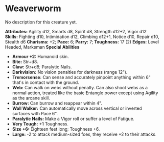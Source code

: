 # Weaverworm

No description for this creature yet.

**Attributes:** Agility d12, Smarts d8, Spirit d8, Strength d12+2, Vigor
d12
**Skills:** Fighting d10, Intimidation d12, Climbing d12+1, Notice d10,
Repair d10, Stealth d6
**Charisma:** +2; **Pace:** 6; **Parry:** 7; **Toughness:** 17 (2)
**Edges:** Level Headed, Marksman
**Special Abilities**

- **Armour +2:** Humanoid skin.
- **Bite:** Str+d8.
- **Claw:** Str+d8; Paralytic Nails.
- **Darkvision:** No vision penalties for darkness (range 12").
- **Tremorsense:** Can sense and accurately pinpoint anything within 6"
that's in contact with the ground.
- **Web:** Can walk on webs without penalty. Can also shoot webs as a
normal action, treated like the basic Entangle power except using
Agility as the arcane skill.
- **Burrow:** Can burrow and reappear within 4".
- **Wall Walker:** Can automatically move across vertical or inverted
surfaces with Pace 6".
- **Paralytic Nails:** Make a Vigor roll or suffer a level of Fatigue.
- **Very Tough:** +1 Toughness.
- **Size +6:** Eighteen feet long; Toughness +6.
- **Large:** -2 to attack medium-sized foes, they receive +2 to their
attacks.
